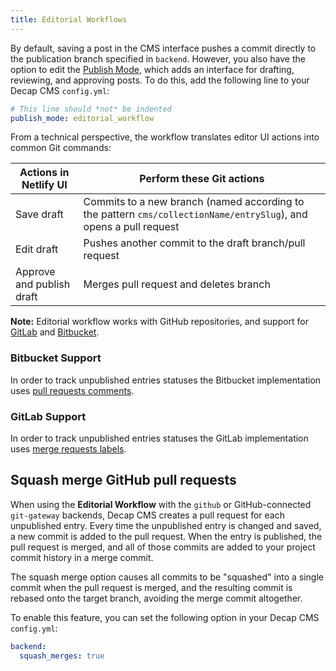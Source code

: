 ```yaml
---
title: Editorial Workflows
---
```


By default, saving a post in the CMS interface pushes a commit directly to the publication branch specified in `backend`. However, you also have the option to edit the [Publish Mode](../configuration-options/#publish-mode), which adds an interface for drafting, reviewing, and approving posts. To do this, add the following line to your Decap CMS `config.yml`:

```yaml
# This line should *not* be indented
publish_mode: editorial_workflow
```

From a technical perspective, the workflow translates editor UI actions into common Git commands:

| Actions in Netlify UI     | Perform these Git actions                                                                                         |
| ------------------------- | ----------------------------------------------------------------------------------------------------------------- |
| Save draft                | Commits to a new branch (named according to the pattern `cms/collectionName/entrySlug`), and opens a pull request |
| Edit draft                | Pushes another commit to the draft branch/pull request                                                            |
| Approve and publish draft | Merges pull request and deletes branch                                                                            |

**Note:** Editorial workflow works with GitHub repositories, and support for [GitLab](/docs/gitlab-backend/) and [Bitbucket](/docs/bitbucket-backend/).

### Bitbucket Support

In order to track unpublished entries statuses the Bitbucket implementation uses
[pull requests comments](https://confluence.atlassian.com/bitbucketserver/commenting-on-a-pull-request-1027119882.html).

### GitLab Support

In order to track unpublished entries statuses the GitLab implementation uses
[merge requests labels](https://docs.gitlab.com/ee/user/project/labels.html).

## Squash merge GitHub pull requests

When using the **Editorial Workflow** with the `github` or GitHub-connected `git-gateway` backends, Decap CMS creates a pull request for each unpublished entry. Every time the unpublished entry is changed and saved, a new commit is added to the pull request. When the entry is published, the pull request is merged, and all of those commits are added to your project commit history in a merge commit.

The squash merge option causes all commits to be "squashed" into a single commit when the pull request is merged, and the resulting commit is rebased onto the target branch, avoiding the merge commit altogether.

To enable this feature, you can set the following option in your Decap CMS `config.yml`:

```yaml
backend:
  squash_merges: true
```
